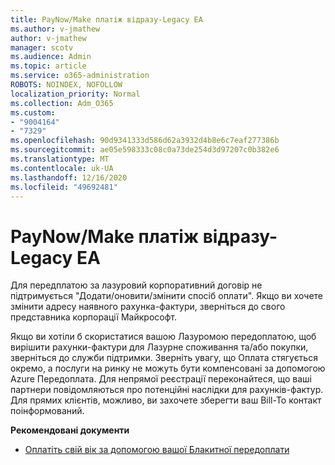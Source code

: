 ```yaml
---
title: PayNow/Make платіж відразу-Legacy EA
ms.author: v-jmathew
author: v-jmathew
manager: scotv
ms.audience: Admin
ms.topic: article
ms.service: o365-administration
ROBOTS: NOINDEX, NOFOLLOW
localization_priority: Normal
ms.collection: Adm_O365
ms.custom:
- "9004164"
- "7329"
ms.openlocfilehash: 90d9341333d586d62a3932d4b8e6c7eaf277386b
ms.sourcegitcommit: ae05e598333c08c0a73de254d3d97207c0b382e6
ms.translationtype: MT
ms.contentlocale: uk-UA
ms.lasthandoff: 12/16/2020
ms.locfileid: "49692481"
---
```

# <a name="paynowmake-payment-immediately---legacy-ea"></a>PayNow/Make платіж відразу-Legacy EA

Для передплатою за лазуровий корпоративний договір не підтримується "Додати/оновити/змінити спосіб оплати". Якщо ви хочете змінити адресу наявного рахунка-фактури, зверніться до свого представника корпорації Майкрософт.

Якщо ви хотіли б скористатися вашою Лазуромою передоплатою, щоб вирішити рахунки-фактури для Лазурне споживання та/або покупки, зверніться до служби підтримки. Зверніть увагу, що Оплата стягується окремо, а послуги на ринку не можуть бути компенсовані за допомогою Azure Передоплата. Для непрямої реєстрації переконайтеся, що ваші партнери повідомляються про потенційні наслідки для рахунків-фактур. Для прямих клієнтів, можливо, ви захочете зберегти ваш Bill-To контакт поінформований.

**Рекомендовані документи**

- [Оплатіть свій вік за допомогою вашої Блакитної передоплати](https://docs.microsoft.com/azure/cost-management-billing/manage/ea-portal-enrollment-invoices#pay-your-overage-with-your-azure-prepayment)
